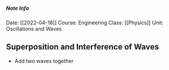 ##### Note Info
Date: [[2022-04-18]]
Course: Engineering
Class: [[Physics]]
Unit: Oscillations and Waves
## Superposition and Interference of Waves
- Add two waves together